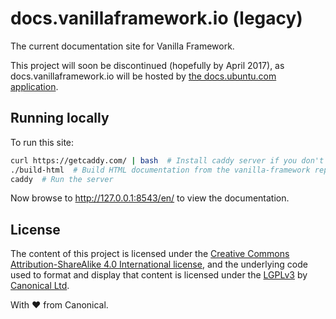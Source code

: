 # docs.vanillaframework.io (legacy)

The current documentation site for Vanilla Framework.

This project will soon be discontinued (hopefully by April 2017), as docs.vanillaframework.io will be hosted by [the docs.ubuntu.com application](https://github.com/ubuntudesign/docs.ubuntu.com).

## Running locally

To run this site:

``` bash
curl https://getcaddy.com/ | bash  # Install caddy server if you don't have it
./build-html  # Build HTML documentation from the vanilla-framework repository
caddy  # Run the server
```

Now browse to <http://127.0.0.1:8543/en/> to view the documentation.

License
---

The content of this project is licensed under the [Creative Commons Attribution-ShareAlike 4.0 International license](https://creativecommons.org/licenses/by-sa/4.0/), and the underlying code used to format and display that content is licensed under the [LGPLv3](http://opensource.org/licenses/lgpl-3.0.html) by [Canonical Ltd](http://www.canonical.com/).

With ♥ from Canonical.
